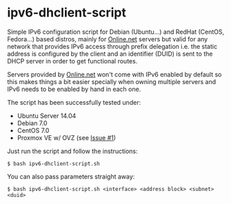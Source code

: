 # ipv6-dhclient-script
Simple IPv6 configuration script for Debian (Ubuntu...) and RedHat (CentOS, Fedora...) based distros, mainly for [Online.net](http://www.online.net/) servers but valid for any network that provides IPv6 access through prefix delegation i.e. the static address is configured by the client and an identifier (DUID) is sent to the DHCP server in order to get functional routes.

Servers provided by [Online.net](http://www.online.net/) won't come with IPv6 enabled by default so this makes things a bit easier specially when owning multiple servers and IPv6 needs to be enabled by hand in each one.

The script has been successfully tested under:

* Ubuntu Server 14.04
* Debian 7.0
* CentOS 7.0
* Proxmox VE w/ OVZ (see [Issue #1](https://github.com/outime/ipv6-dhclient-script/issues/1))

Just run the script and follow the instructions:

`$ bash ipv6-dhclient-script.sh`

You can also pass parameters straight away:

`$ bash ipv6-dhclient-script.sh <interface> <address block> <subnet> <duid>`
